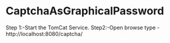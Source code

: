 # CaptchaAsGraphicalPassword
Step 1:-Start the TomCat Service.
Step2:-Open browse type - http://localhost:8080/captcha/



 
